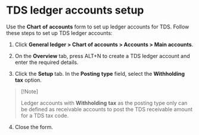 # TDS ledger accounts setup

Use the **Chart** **of** **accounts** form to set up ledger accounts for TDS. Follow these steps to set up TDS ledger accounts:

1. Click **General ledger > Chart of accounts > Accounts > Main accounts**.	

2. On the **Overview** tab, press ALT+N to create a TDS ledger account and enter the required details.

3. Click the **Setup** tab. In the **Posting** **type** field, select the **Withholding** **tax** option.		

>   [!Note]
>
>   Ledger accounts with **Withholding**  **tax** as the posting type only can be defined as receivable accounts to  post the TDS receivable amount for a TDS tax code.  

4. Close the form.
